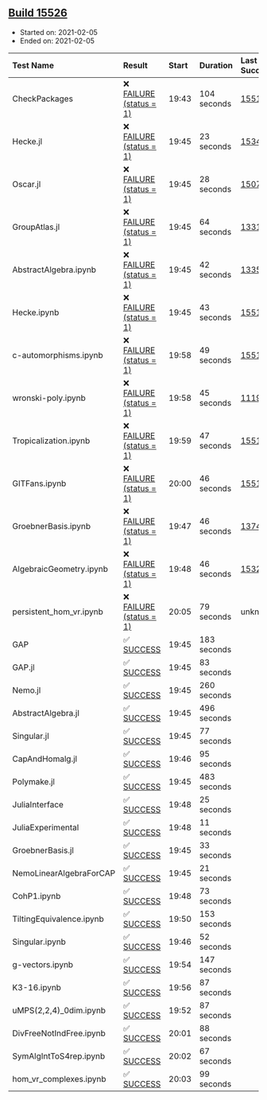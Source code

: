 ## [Build 15526](https://oscarci.mathematik.uni-kl.de/job/oscar/15526/)

* Started on: 2021-02-05
* Ended on: 2021-02-05

| Test Name    | Result | Start | Duration | Last Success | First Failure |
|:-------------|:-------|:------|:---------|:-------------|:--------------|
| CheckPackages | ❌ [FAILURE (status = 1)](https://oscarci.mathematik.uni-kl.de/job/oscar/15526/artifact/logs/build-15526/CheckPackages.log) | 19:43 | 104 seconds | [15514](https://oscarci.mathematik.uni-kl.de/job/oscar/15514/) | [15515](https://oscarci.mathematik.uni-kl.de/job/oscar/15515/) |
| Hecke.jl | ❌ [FAILURE (status = 1)](https://oscarci.mathematik.uni-kl.de/job/oscar/15526/artifact/logs/build-15526/Hecke.jl.log) | 19:45 | 23 seconds | [15344](https://oscarci.mathematik.uni-kl.de/job/oscar/15344/) | [15348](https://oscarci.mathematik.uni-kl.de/job/oscar/15348/) |
| Oscar.jl | ❌ [FAILURE (status = 1)](https://oscarci.mathematik.uni-kl.de/job/oscar/15526/artifact/logs/build-15526/Oscar.jl.log) | 19:45 | 28 seconds | [15079](https://oscarci.mathematik.uni-kl.de/job/oscar/15079/) | [15080](https://oscarci.mathematik.uni-kl.de/job/oscar/15080/) |
| GroupAtlas.jl | ❌ [FAILURE (status = 1)](https://oscarci.mathematik.uni-kl.de/job/oscar/15526/artifact/logs/build-15526/GroupAtlas.jl.log) | 19:45 | 64 seconds | [13311](https://oscarci.mathematik.uni-kl.de/job/oscar/13311/) | [13312](https://oscarci.mathematik.uni-kl.de/job/oscar/13312/) |
| AbstractAlgebra.ipynb | ❌ [FAILURE (status = 1)](https://oscarci.mathematik.uni-kl.de/job/oscar/15526/artifact/logs/build-15526/AbstractAlgebra.ipynb.log) | 19:45 | 42 seconds | [13355](https://oscarci.mathematik.uni-kl.de/job/oscar/13355/) | [13356](https://oscarci.mathematik.uni-kl.de/job/oscar/13356/) |
| Hecke.ipynb | ❌ [FAILURE (status = 1)](https://oscarci.mathematik.uni-kl.de/job/oscar/15526/artifact/logs/build-15526/Hecke.ipynb.log) | 19:45 | 43 seconds | [15514](https://oscarci.mathematik.uni-kl.de/job/oscar/15514/) | [15515](https://oscarci.mathematik.uni-kl.de/job/oscar/15515/) |
| c-automorphisms.ipynb | ❌ [FAILURE (status = 1)](https://oscarci.mathematik.uni-kl.de/job/oscar/15526/artifact/logs/build-15526/c-automorphisms.ipynb.log) | 19:58 | 49 seconds | [15514](https://oscarci.mathematik.uni-kl.de/job/oscar/15514/) | [15515](https://oscarci.mathematik.uni-kl.de/job/oscar/15515/) |
| wronski-poly.ipynb | ❌ [FAILURE (status = 1)](https://oscarci.mathematik.uni-kl.de/job/oscar/15526/artifact/logs/build-15526/wronski-poly.ipynb.log) | 19:58 | 45 seconds | [11192](https://oscarci.mathematik.uni-kl.de/job/oscar/11192/) | [11193](https://oscarci.mathematik.uni-kl.de/job/oscar/11193/) |
| Tropicalization.ipynb | ❌ [FAILURE (status = 1)](https://oscarci.mathematik.uni-kl.de/job/oscar/15526/artifact/logs/build-15526/Tropicalization.ipynb.log) | 19:59 | 47 seconds | [15514](https://oscarci.mathematik.uni-kl.de/job/oscar/15514/) | [15515](https://oscarci.mathematik.uni-kl.de/job/oscar/15515/) |
| GITFans.ipynb | ❌ [FAILURE (status = 1)](https://oscarci.mathematik.uni-kl.de/job/oscar/15526/artifact/logs/build-15526/GITFans.ipynb.log) | 20:00 | 46 seconds | [15514](https://oscarci.mathematik.uni-kl.de/job/oscar/15514/) | [15515](https://oscarci.mathematik.uni-kl.de/job/oscar/15515/) |
| GroebnerBasis.ipynb | ❌ [FAILURE (status = 1)](https://oscarci.mathematik.uni-kl.de/job/oscar/15526/artifact/logs/build-15526/GroebnerBasis.ipynb.log) | 19:47 | 46 seconds | [13748](https://oscarci.mathematik.uni-kl.de/job/oscar/13748/) | [13749](https://oscarci.mathematik.uni-kl.de/job/oscar/13749/) |
| AlgebraicGeometry.ipynb | ❌ [FAILURE (status = 1)](https://oscarci.mathematik.uni-kl.de/job/oscar/15526/artifact/logs/build-15526/AlgebraicGeometry.ipynb.log) | 19:48 | 46 seconds | [15322](https://oscarci.mathematik.uni-kl.de/job/oscar/15322/) | [15323](https://oscarci.mathematik.uni-kl.de/job/oscar/15323/) |
| persistent_hom_vr.ipynb | ❌ [FAILURE (status = 1)](https://oscarci.mathematik.uni-kl.de/job/oscar/15526/artifact/logs/build-15526/persistent_hom_vr.ipynb.log) | 20:05 | 79 seconds | unknown | unknown |
| GAP | ✅ [SUCCESS](https://oscarci.mathematik.uni-kl.de/job/oscar/15526/artifact/logs/build-15526/GAP.log) | 19:45 | 183 seconds |  |  |
| GAP.jl | ✅ [SUCCESS](https://oscarci.mathematik.uni-kl.de/job/oscar/15526/artifact/logs/build-15526/GAP.jl.log) | 19:45 | 83 seconds |  |  |
| Nemo.jl | ✅ [SUCCESS](https://oscarci.mathematik.uni-kl.de/job/oscar/15526/artifact/logs/build-15526/Nemo.jl.log) | 19:45 | 260 seconds |  |  |
| AbstractAlgebra.jl | ✅ [SUCCESS](https://oscarci.mathematik.uni-kl.de/job/oscar/15526/artifact/logs/build-15526/AbstractAlgebra.jl.log) | 19:45 | 496 seconds |  |  |
| Singular.jl | ✅ [SUCCESS](https://oscarci.mathematik.uni-kl.de/job/oscar/15526/artifact/logs/build-15526/Singular.jl.log) | 19:45 | 77 seconds |  |  |
| CapAndHomalg.jl | ✅ [SUCCESS](https://oscarci.mathematik.uni-kl.de/job/oscar/15526/artifact/logs/build-15526/CapAndHomalg.jl.log) | 19:46 | 95 seconds |  |  |
| Polymake.jl | ✅ [SUCCESS](https://oscarci.mathematik.uni-kl.de/job/oscar/15526/artifact/logs/build-15526/Polymake.jl.log) | 19:45 | 483 seconds |  |  |
| JuliaInterface | ✅ [SUCCESS](https://oscarci.mathematik.uni-kl.de/job/oscar/15526/artifact/logs/build-15526/JuliaInterface.log) | 19:48 | 25 seconds |  |  |
| JuliaExperimental | ✅ [SUCCESS](https://oscarci.mathematik.uni-kl.de/job/oscar/15526/artifact/logs/build-15526/JuliaExperimental.log) | 19:48 | 11 seconds |  |  |
| GroebnerBasis.jl | ✅ [SUCCESS](https://oscarci.mathematik.uni-kl.de/job/oscar/15526/artifact/logs/build-15526/GroebnerBasis.jl.log) | 19:45 | 33 seconds |  |  |
| NemoLinearAlgebraForCAP | ✅ [SUCCESS](https://oscarci.mathematik.uni-kl.de/job/oscar/15526/artifact/logs/build-15526/NemoLinearAlgebraForCAP.log) | 19:45 | 21 seconds |  |  |
| CohP1.ipynb | ✅ [SUCCESS](https://oscarci.mathematik.uni-kl.de/job/oscar/15526/artifact/logs/build-15526/CohP1.ipynb.log) | 19:48 | 73 seconds |  |  |
| TiltingEquivalence.ipynb | ✅ [SUCCESS](https://oscarci.mathematik.uni-kl.de/job/oscar/15526/artifact/logs/build-15526/TiltingEquivalence.ipynb.log) | 19:50 | 153 seconds |  |  |
| Singular.ipynb | ✅ [SUCCESS](https://oscarci.mathematik.uni-kl.de/job/oscar/15526/artifact/logs/build-15526/Singular.ipynb.log) | 19:46 | 52 seconds |  |  |
| g-vectors.ipynb | ✅ [SUCCESS](https://oscarci.mathematik.uni-kl.de/job/oscar/15526/artifact/logs/build-15526/g-vectors.ipynb.log) | 19:54 | 147 seconds |  |  |
| K3-16.ipynb | ✅ [SUCCESS](https://oscarci.mathematik.uni-kl.de/job/oscar/15526/artifact/logs/build-15526/K3-16.ipynb.log) | 19:56 | 87 seconds |  |  |
| uMPS(2,2,4)_0dim.ipynb | ✅ [SUCCESS](https://oscarci.mathematik.uni-kl.de/job/oscar/15526/artifact/logs/build-15526/uMPS-2-2-4-_0dim.ipynb.log) | 19:52 | 87 seconds |  |  |
| DivFreeNotIndFree.ipynb | ✅ [SUCCESS](https://oscarci.mathematik.uni-kl.de/job/oscar/15526/artifact/logs/build-15526/DivFreeNotIndFree.ipynb.log) | 20:01 | 88 seconds |  |  |
| SymAlgIntToS4rep.ipynb | ✅ [SUCCESS](https://oscarci.mathematik.uni-kl.de/job/oscar/15526/artifact/logs/build-15526/SymAlgIntToS4rep.ipynb.log) | 20:02 | 67 seconds |  |  |
| hom_vr_complexes.ipynb | ✅ [SUCCESS](https://oscarci.mathematik.uni-kl.de/job/oscar/15526/artifact/logs/build-15526/hom_vr_complexes.ipynb.log) | 20:03 | 99 seconds |  |  |
